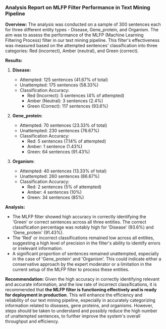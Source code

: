 ### Analysis Report on MLFP Filter Performance in Text Mining Pipeline

**Overview:**
The analysis was conducted on a sample of 300 sentences each for three different entity types - Disease, Gene_protein, and Organism. The aim was to assess the performance of the MLFP (Machine Learning Filtering Process) filter in our text mining pipeline. This filter's effectiveness was measured based on the attempted sentences' classification into three categories: Red (incorrect), Amber (neutral), and Green (correct).

**Results:**

1. **Disease:**
   - Attempted: 125 sentences (41.67% of total)
   - Unattempted: 175 sentences (58.33%)
   - Classification Accuracy:
     - Red (Incorrect): 5 sentences (4% of attempted)
     - Amber (Neutral): 3 sentences (2.4%)
     - Green (Correct): 117 sentences (93.6%)

2. **Gene_protein:**
   - Attempted: 70 sentences (23.33% of total)
   - Unattempted: 230 sentences (76.67%)
   - Classification Accuracy:
     - Red: 5 sentences (7.14% of attempted)
     - Amber: 1 sentence (1.43%)
     - Green: 64 sentences (91.43%)

3. **Organism:**
   - Attempted: 40 sentences (13.33% of total)
   - Unattempted: 260 sentences (86.67%)
   - Classification Accuracy:
     - Red: 2 sentences (5% of attempted)
     - Amber: 4 sentences (10%)
     - Green: 34 sentences (85%)

**Analysis:**
- The MLFP filter showed high accuracy in correctly identifying the 'Green' or correct sentences across all three entities. The correct classification percentage was notably high for 'Disease' (93.6%) and 'Gene_protein' (91.43%).
- The 'Red' or incorrect classifications remained low across all entities, suggesting a high level of precision in the filter's ability to identify errors or irrelevant information.
- A significant proportion of sentences remained unattempted, especially in the case of 'Gene_protein' and 'Organism'. This could indicate either a conservative approach by the expert moderator or a limitation in the current setup of the MLFP filter to process these entities.

**Recommendation:**
Given the high accuracy in correctly identifying relevant and accurate information, and the low rate of incorrect classifications, it is recommended that **the MLFP filter is functioning effectively and is ready for deployment in production**. This will enhance the efficiency and reliability of our text mining pipeline, especially in accurately categorizing information related to diseases, gene proteins, and organisms. However, steps should be taken to understand and possibly reduce the high number of unattempted sentences, to further improve the system's overall throughput and efficiency.
